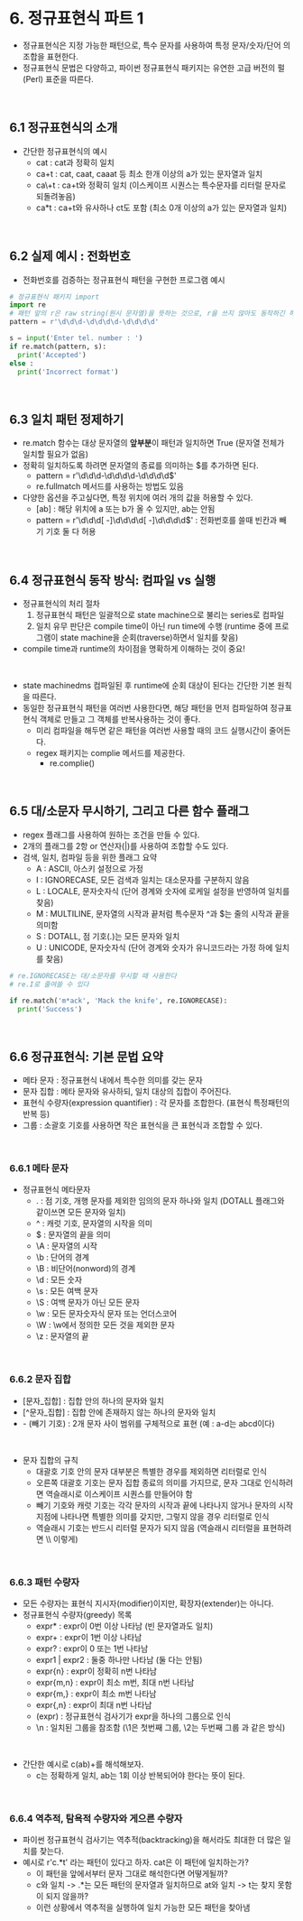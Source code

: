 # 6. 정규표현식 파트 1
- 정규표현식은 지정 가능한 패턴으로, 특수 문자를 사용하여 특정 문자/숫자/단어 의 조합을 표현한다.
- 정규표현식 문법은 다양하고, 파이썬 정규표현식 패키지는 유연한 고급 버전의 펄(Perl) 표준을 따른다.
<br>

## 6.1 정규표현식의 소개
- 간단한 정규표현식의 예시
  - cat : cat과 정확히 일치
  - ca+t : cat, caat, caaat 등 최소 한개 이상의 a가 있는 문자열과 일치
  - ca\\+t : ca+t와 정확히 일치 (이스케이프 시퀀스는 특수문자를 리터럴 문자로 되돌려놓음)
  - ca\*t : ca+t와 유사하나 ct도 포함 (최소 0개 이상의 a가 있는 문자열과 일치)
<br>

## 6.2 실제 예시 : 전화번호
- 전화번호를 검증하는 정규표현식 패턴을 구현한 프로그램 예시
```python
# 정규표현식 패키지 import
import re
# 패턴 앞의 r은 raw string(원시 문자열)을 뜻하는 것으로, r을 쓰지 않아도 동작하긴 하지만 코드의 신뢰성을 위해 쓰는 것이 좋다.
pattern = r'\d\d\d-\d\d\d\d-\d\d\d\d'

s = input('Enter tel. number : ')
if re.match(pattern, s):
  print('Accepted')
else :
  print('Incorrect format')
```
<br>

## 6.3 일치 패턴 정제하기
- re.match 함수는 대상 문자열의 **앞부분**이 패턴과 일치하면 True (문자열 전체가 일치할 필요가 없음)
- 정확히 일치하도록 하려면 문자열의 종료를 의미하는 $를 추가하면 된다.
  - pattern = r'\d\d\d-\d\d\d\d-\d\d\d\d$'
  - re.fullmatch 메서드를 사용하는 방법도 있음
- 다양한 옵션을 주고싶다면, 특정 위치에 여러 개의 값을 허용할 수 있다.
  - \[ab] : 해당 위치에 a 또는 b가 올 수 있지만, ab는 안됨
  - pattern = r'\d\d\d\[ -]\d\d\d\d\[ -]\d\d\d\d$' : 전화번호를 쓸때 빈칸과 빼기 기호 둘 다 허용
<br>

## 6.4 정규표현식 동작 방식: 컴파일 vs 실행
- 정규표현식의 처리 절차
  1. 정규표현식 패턴은 일괄적으로 state machine으로 불리는 series로 컴파일
  2. 일치 유무 판단은 compile time이 아닌 run time에 수행 (runtime 중에 프로그램이 state machine을 순회(traverse)하면서 일치를 찾음)
- compile time과 runtime의 차이점을 명확하게 이해하는 것이 중요!
<br>

- state machinedms 컴파일된 후 runtime에 순회 대상이 된다는 간단한 기본 원칙을 따른다.
- 동일한 정규표현식 패턴을 여러번 사용한다면, 해당 패턴을 먼저 컴파일하여 정규표현식 객체로 만들고 그 객체를 반복사용하는 것이 좋다.
  - 미리 컴파일을 해두면 같은 패턴을 여러번 사용할 때의 코드 실행시간이 줄어든다.
  - regex 패키지는 complie 메서드를 제공한다.
    - re.complie()
<br>

## 6.5 대/소문자 무시하기, 그리고 다른 함수 플래그
- regex 플래그를 사용하여 원하는 조건을 만들 수 있다.
- 2개의 플래그를 2항 or 연산자(|)를 사용하여 조합할 수도 있다.
- 검색, 일치, 컴파일 등을 위한 플래그 요약
  - A : ASCII, 아스키 설정으로 가정
  - I : IGNORECASE, 모든 검색과 일치는 대소문자를 구분하지 않음
  - L : LOCALE, 문자숫자식 (단어 경계와 숫자에 로케일 설정을 반영하여 일치를 찾음)
  - M : MULTILINE, 문자열의 시작과 끝처럼 특수문자 ^과 $는 줄의 시작과 끝을 의미함
  - S : DOTALL, 점 기호(.)는 모든 문자와 일치
  - U : UNICODE, 문자숫자식 (단어 경계와 숫자가 유니코드라는 가정 하에 일치를 찾음)
```python
# re.IGNORECASE는 대/소문자를 무시할 때 사용한다
# re.I로 줄여쓸 수 있다

if re.match('m*ack', 'Mack the knife', re.IGNORECASE):
  print('Success')
```
<br>

## 6.6 정규표현식: 기본 문법 요약
- 메타 문자 : 정규표현식 내에서 특수한 의미를 갖는 문자
- 문자 집합 : 메타 문자와 유사하되, 일치 대상의 집합이 주어진다.
- 표현식 수량자(expression quantifier) : 각 문자를 조합한다. (표현식 특정패턴의 반복 등)
- 그룹 : 소괄호 기호를 사용하면 작은 표현식을 큰 표현식과 조합할 수 있다.
<br>

### 6.6.1 메타 문자
- 정규표현식 메타문자
  - . : 점 기호, 개행 문자를 제외한 임의의 문자 하나와 일치 (DOTALL 플래그와 같이쓰면 모든 문자와 일치)
  - ^ : 캐럿 기호, 문자열의 시작을 의미
  - $ : 문자열의 끝을 의미
  - \A : 문자열의 시작
  - \b : 단어의 경계
  - \B : 비단어(nonword)의 경계
  - \d : 모든 숫자
  - \s : 모든 여백 문자 
  - \S : 여백 문자가 아닌 모든 문자
  - \w : 모든 문자숫자식 문자 또는 언더스코어
  - \W : \w에서 정의한 모든 것을 제외한 문자
  - \z : 문자열의 끝
<br>

### 6.6.2 문자 집합
- \[문자_집합] : 집합 안의 하나의 문자와 일치
- \[^문자_집합] : 집합 안에 존재하지 않는 하나의 문자와 일치
- \- (빼기 기호) : 2개 문자 사이 범위를 구체적으로 표현 (예 : a-d는 abcd이다)
<br>

- 문자 집합의 규칙
  - 대괄호 기호 안의 문자 대부분은 특별한 경우를 제외하면 리터럴로 인식
  - 오른쪽 대괄호 기호는 문자 집합 종료의 의미를 가지므로, 문자 그대로 인식하려면 역슬래시로 이스케이프 시퀀스를 만들어야 함
  - 빼기 기호와 캐럿 기호는 각각 문자의 시작과 끝에 나타나지 않거나 문자의 시작지점에 나타나면 특별한 의미를 갖지만, 그렇지 않을 경우 리터럴로 인식
  - 역슬래시 기호는 반드시 리터럴 문자가 되지 않음 (역슬래시 리터럴을 표현하려면 \\\ 이렇게)  
<br>

### 6.6.3 패턴 수량자
- 모든 수량자는 표현식 지시자(modifier)이지만, 확장자(extender)는 아니다.
- 정규표현식 수량자(greedy) 목록
  - expr\* : expr이 0번 이상 나타남 (빈 문자열과도 일치)
  - expr\+ : expr이 1번 이상 나타남
  - expr? : expr이 0 또는 1번 나타남
  - expr1 \| expr2 : 둘중 하나만 나타남 (둘 다는 안됨)
  - expr{n} : expr이 정확히 n번 나타남
  - expr{m,n} : expr이 최소 m번, 최대 n번 나타남
  - expr{m,} : expr이 최소 m번 나타남
  - expr{,n} : expr이 최대 n번 나타남
  - (expr) : 정규표현식 검사기가 expr을 하나의 그룹으로 인식
  - \\n : 일치된 그룹을 참조함 (\\1은 첫번째 그룹, \\2는 두번째 그룹 과 같은 방식)
<br>

- 간단한 예시로 c(ab)+를 해석해보자.
  - c는 정확하게 일치, ab는 1회 이상 반복되어야 한다는 뜻이 된다.
<br>

### 6.6.4 역추적, 탐욕적 수량자와 게으른 수량자
- 파이썬 정규표현식 검사기는 역추적(backtracking)을 해서라도 최대한 더 많은 일치를 찾는다.
- 예시로 r'c.\*t' 라는 패턴이 있다고 하자. cat은 이 패턴에 일치하는가?
  - 이 패턴을 앞에서부터 문자 그대로 해석한다면 어떻게될까?
  - c와 일치 -> .\*는 모든 패턴의 문자열과 일치하므로 at와 일치 -> t는 찾지 못함이 되지 않을까?
  - 이런 상황에서 역추적을 실행하여 일치 가능한 모든 패턴을 찾아냄
<br>






